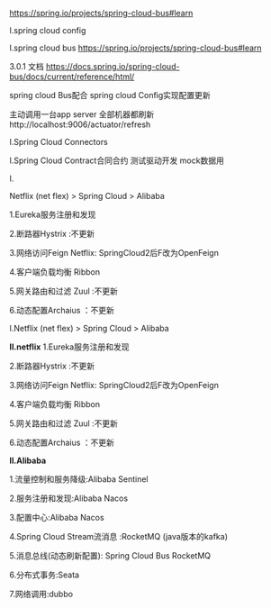 

https://spring.io/projects/spring-cloud-bus#learn

I.spring cloud config





I.spring cloud bus
https://spring.io/projects/spring-cloud-bus#learn

3.0.1 文档
https://docs.spring.io/spring-cloud-bus/docs/current/reference/html/


spring cloud Bus配合 spring cloud Config实现配置更新

主动调用一台app server  全部机器都刷新
http://localhost:9006/actuator/refresh




I.Spring Cloud Connectors 






I.Spring Cloud Contract合同合约
测试驱动开发 mock数据用



I.



Netflix (net flex) > Spring Cloud > Alibaba


1.Eureka服务注册和发现

2.断路器Hystrix :不更新

3.网络访问Feign  Netflix: SpringCloud2后F改为OpenFeign

4.客户端负载均衡 Ribbon

5.网关路由和过滤 Zuul :不更新

6.动态配置Archaius  ：不更新





I.Netflix (net flex) > Spring Cloud > Alibaba

**II.netflix**
1.Eureka服务注册和发现

2.断路器Hystrix :不更新

3.网络访问Feign  Netflix: SpringCloud2后F改为OpenFeign

4.客户端负载均衡 Ribbon

5.网关路由和过滤 Zuul :不更新

6.动态配置Archaius  ：不更新


**II.Alibaba**

1.流量控制和服务降级:Alibaba Sentinel

2.服务注册和发现:Alibaba Nacos 

3.配置中心:Alibaba Nacos 

4.Spring Cloud Stream流消息 :RocketMQ (java版本的kafka)

5.消息总线(动态刷新配置): Spring Cloud Bus RocketMQ

6.分布式事务:Seata

7.网络调用:dubbo























































